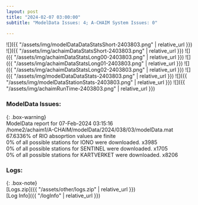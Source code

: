 ```yaml
---
layout: post
title: "2024-02-07 03:00:00"
subtitle: "ModelData Issues: 4; A-CHAIM System Issues: 0"

---
```


![]({{ "/assets/img/modelDataDataStatsShort-2403803.png" | relative_url }})
![]({{ "/assets/img/achaimDataStatsShort-2403803.png" | relative_url }})
![]({{ "/assets/img/achaimDataStatsLong00-2403803.png" | relative_url }})
![]({{ "/assets/img/achaimDataStatsLong01-2403803.png" | relative_url }})
![]({{ "/assets/img/achaimDataStatsLong02-2403803.png" | relative_url }})
![]({{ "/assets/img/modelDataDataStats-2403803.png" | relative_url }})
![]({{ "/assets/img/modelDataStationStats-2403803.png" | relative_url }})
![]({{ "/assets/img/achaimRunTime-2403803.png" | relative_url }})


### ModelData Issues:  
  
{: .box-warning}  
 ModelData report for 07-Feb-2024 03:15:16   
 /home2/achaim1/A-CHAIM/modelData/2024/038/03/modelData.mat   
 67.6336% of RIO absoprtion values are finite   
 0% of all possible stations for IONO were downloaded. x3985   
 0% of all possible stations for SENTINEL were downloaded. x1705   
 0% of all possible stations for KARTVERKET were downloaded. x8206   
  


### Logs:  
  
{: .box-note}  
[Logs.zip]({{ "/assets/other/logs.zip" | relative_url }})  
[Log Info]({{ "/logInfo" | relative_url }})  
